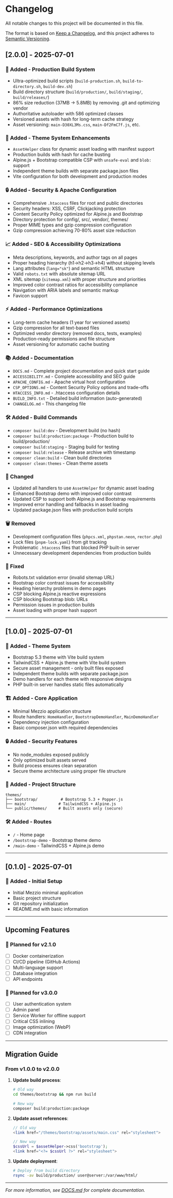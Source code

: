 # Changelog

All notable changes to this project will be documented in this file.

The format is based on [Keep a Changelog](https://keepachangelog.com/en/1.0.0/),
and this project adheres to [Semantic Versioning](https://semver.org/spec/v2.0.0.html).

## [2.0.0] - 2025-07-01

### 🚀 Added - Production Build System
- Ultra-optimized build scripts (`build-production.sh`, `build-to-directory.sh`, `build-dev.sh`)
- Build directory structure (`build/production/`, `build/staging/`, `build/releases/`)
- 86% size reduction (37MB → 5.8MB) by removing .git and optimizing vendor
- Authoritative autoloader with 586 optimized classes
- Versioned assets with hash for long-term cache strategy
- Asset versioning: `main-D30XL3Ms.css`, `main-Df2FmC7f.js`, etc.

### 🎨 Added - Theme System Enhancements
- `AssetHelper` class for dynamic asset loading with manifest support
- Production builds with hash for cache busting
- Alpine.js + Bootstrap compatible CSP with `unsafe-eval` and `blob:` support
- Independent theme builds with separate package.json files
- Vite configuration for both development and production modes

### 🔒 Added - Security & Apache Configuration
- Comprehensive `.htaccess` files for root and public directories
- Security headers: XSS, CSRF, Clickjacking protection
- Content Security Policy optimized for Alpine.js and Bootstrap
- Directory protection for config/, src/, vendor/, themes/
- Proper MIME types and gzip compression configuration
- Gzip compression achieving 70-80% asset size reduction

### 📈 Added - SEO & Accessibility Optimizations
- Meta descriptions, keywords, and author tags on all pages
- Proper heading hierarchy (h1→h2→h3→h4) without skipping levels
- Lang attributes (`lang="sk"`) and semantic HTML structure
- Valid `robots.txt` with absolute sitemap URL
- XML sitemap (`sitemap.xml`) with proper structure and priorities
- Improved color contrast ratios for accessibility compliance
- Navigation with ARIA labels and semantic markup
- Favicon support

### ⚡ Added - Performance Optimizations
- Long-term cache headers (1 year for versioned assets)
- Gzip compression for all text-based files
- Optimized vendor directory (removed docs, tests, examples)
- Production-ready permissions and file structure
- Asset versioning for automatic cache busting

### 📚 Added - Documentation
- `DOCS.md` - Complete project documentation and quick start guide
- `ACCESSIBILITY.md` - Complete accessibility and SEO guide
- `APACHE_CONFIG.md` - Apache virtual host configuration
- `CSP_OPTIONS.md` - Content Security Policy options and trade-offs
- `HTACCESS_INFO.md` - .htaccess configuration details
- `BUILD_INFO.txt` - Detailed build information (auto-generated)
- `CHANGELOG.md` - This changelog file

### 🛠️ Added - Build Commands
- `composer build:dev` - Development build (no hash)
- `composer build:production:package` - Production build to build/production/
- `composer build:staging` - Staging build for testing
- `composer build:release` - Release archive with timestamp
- `composer clean:build` - Clean build directories
- `composer clean:themes` - Clean theme assets

### 🔧 Changed
- Updated all handlers to use `AssetHelper` for dynamic asset loading
- Enhanced Bootstrap demo with improved color contrast
- Updated CSP to support both Alpine.js and Bootstrap requirements
- Improved error handling and fallbacks in asset loading
- Updated package.json files with production build scripts

### 🗑️ Removed
- Development configuration files (`phpcs.xml`, `phpstan.neon`, `rector.php`)
- Lock files (`pnpm-lock.yaml`) from git tracking
- Problematic `.htaccess` files that blocked PHP built-in server
- Unnecessary development dependencies from production builds

### 🐛 Fixed
- Robots.txt validation error (invalid sitemap URL)
- Bootstrap color contrast issues for accessibility
- Heading hierarchy problems in demo pages
- CSP blocking Alpine.js reactive expressions
- CSP blocking Bootstrap blob: URLs
- Permission issues in production builds
- Asset loading with proper hash support

---

## [1.0.0] - 2025-07-01

### 🎨 Added - Theme System
- Bootstrap 5.3 theme with Vite build system
- TailwindCSS + Alpine.js theme with Vite build system
- Secure asset management - only built files exposed
- Independent theme builds with separate package.json
- Demo handlers for each theme with responsive designs
- PHP built-in server handles static files automatically

### 🏗️ Added - Core Application
- Minimal Mezzio application structure
- Route handlers: `HomeHandler`, `BootstrapDemoHandler`, `MainDemoHandler`
- Dependency injection configuration
- Basic composer.json with required dependencies

### 🔒 Added - Security Features
- No node_modules exposed publicly
- Only optimized built assets served
- Build process ensures clean separation
- Secure theme architecture using proper file structure

### 📁 Added - Project Structure
```
themes/
├── bootstrap/          # Bootstrap 5.3 + Popper.js
├── main/              # TailwindCSS + Alpine.js
└── public/themes/     # Built assets only (secure)
```

### 🛠️ Added - Routes
- `/` - Home page
- `/bootstrap-demo` - Bootstrap theme demo
- `/main-demo` - TailwindCSS + Alpine.js demo

---

## [0.1.0] - 2025-07-01

### 🎯 Added - Initial Setup
- Initial Mezzio minimal application
- Basic project structure
- Git repository initialization
- README.md with basic information

---

## Upcoming Features

### 🔮 Planned for v2.1.0
- [ ] Docker containerization
- [ ] CI/CD pipeline (GitHub Actions)
- [ ] Multi-language support
- [ ] Database integration
- [ ] API endpoints

### 🔮 Planned for v3.0.0
- [ ] User authentication system
- [ ] Admin panel
- [ ] Service Worker for offline support
- [ ] Critical CSS inlining
- [ ] Image optimization (WebP)
- [ ] CDN integration

---

## Migration Guide

### From v1.0.0 to v2.0.0

1. **Update build process**:
   ```bash
   # Old way
   cd themes/bootstrap && npm run build
   
   # New way
   composer build:production:package
   ```

2. **Update asset references**:
   ```php
   // Old way
   <link href="/themes/bootstrap/assets/main.css" rel="stylesheet">
   
   // New way
   $cssUrl = $assetHelper->css('bootstrap');
   <link href="<?= $cssUrl ?>" rel="stylesheet">
   ```

3. **Update deployment**:
   ```bash
   # Deploy from build directory
   rsync -av build/production/ user@server:/var/www/html/
   ```

---

*For more information, see [DOCS.md](DOCS.md) for complete documentation.*
